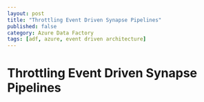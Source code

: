 ```yaml
---
layout: post
title: "Throttling Event Driven Synapse Pipelines"
published: false
category: Azure Data Factory
tags: [adf, azure, event driven architecture]
---
```


# Throttling Event Driven Synapse Pipelines
